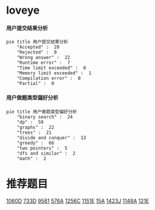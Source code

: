 # loveye

<!-- tabs:start -->



#### **用户提交结果分析**

```mermaid
pie title 用户提交结果分析
    "Accepted" :  20
    "Rejected" :  0
    "Wrong answer" :  22
    "Runtime error" :  7
    "Time limit exceeded" :  0
    "Memory limit exceeded" :  1
    "Compilation error" :  0
    "Partial" :  0
```

#### **用户做题类型偏好分析**

```mermaid
pie title 用户做题类型偏好分析
    "binary search" :  24
    "dp" :  59
    "graphs" :  22
    "trees" :  21
    "divide and conquer" :  13
    "greedy" :  66
    "two pointers" :  5
    "dfs and similar" :  2
    "math" :  2
```



<!-- tabs:end -->
# 推荐题目
[1060D](https://codeforces.com/contest/1060/problem/D)
[733D](https://codeforces.com/contest/733/problem/D)
[9581](https://codeforces.com/contest/958/problem/1)
[576A](https://codeforces.com/contest/576/problem/A)
[1256C](https://codeforces.com/contest/1256/problem/C)
[1151E](https://codeforces.com/contest/1151/problem/E)
[15A](https://codeforces.com/contest/15/problem/A)
[1423J](https://codeforces.com/contest/1423/problem/J)
[1148A](https://codeforces.com/contest/1148/problem/A)
[121E](https://codeforces.com/contest/121/problem/E)
